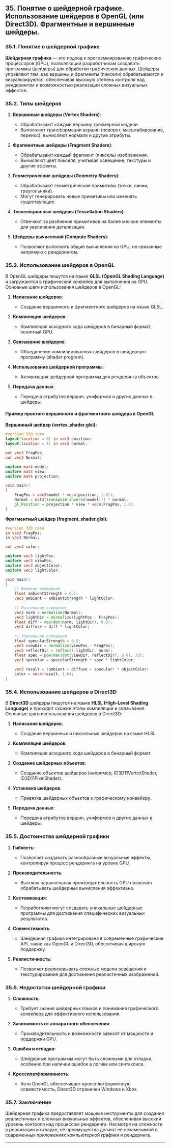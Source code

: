 
## 35. Понятие о шейдерной графике. Использование шейдеров в OpenGL (или Direct3D). Фрагментные и вершинные шейдеры.

### 35.1. Понятие о шейдерной графике

**Шейдерная графика** — это подход к программированию графических процессоров (GPU), позволяющий разработчикам создавать программы (шейдеры) для обработки графических данных. Шейдеры управляют тем, как вершины и фрагменты (пиксели) обрабатываются и визуализируются, обеспечивая высокую степень контроля над рендерингом и возможностью реализации сложных визуальных эффектов.

### 35.2. Типы шейдеров

1. **Вершинные шейдеры (Vertex Shaders)**:
    - Обрабатывают каждый вершину трёхмерной модели.
    - Выполняют трансформации вершин (поворот, масштабирование, перенос), вычисляют нормали и другие атрибуты.

2. **Фрагментные шейдеры (Fragment Shaders)**:
    - Обрабатывают каждый фрагмент (пиксель) изображения.
    - Вычисляют цвет пикселя, учитывая освещение, текстуры и другие эффекты.

3. **Геометрические шейдеры (Geometry Shaders)**:
    - Обрабатывают геометрические примитивы (точки, линии, треугольники).
    - Могут генерировать новые примитивы или изменять существующие.

4. **Тесселяционные шейдеры (Tessellation Shaders)**:
    - Отвечают за разбиение примитивов на более мелкие элементы для увеличения детализации.

5. **Шейдеры вычислений (Compute Shaders)**:
    - Позволяют выполнять общие вычисления на GPU, не связанные напрямую с рендерингом.

### 35.3. Использование шейдеров в OpenGL

В OpenGL шейдеры пишутся на языке **GLSL (OpenGL Shading Language)** и загружаются в графический конвейер для выполнения на GPU. Основные шаги использования шейдеров в OpenGL:

1. **Написание шейдеров**:
    - Создание вершинного и фрагментного шейдеров на языке GLSL.

2. **Компиляция шейдеров**:
    - Компиляция исходного кода шейдеров в бинарный формат, понятный GPU.

3. **Связывание шейдеров**:
    - Объединение компилированных шейдеров в шейдерную программу (shader program).

4. **Использование шейдерной программы**:
    - Активизация шейдерной программы для рендеринга объектов.

5. **Передача данных**:
    - Передача атрибутов вершин, униформов и других данных в шейдеры.

#### Пример простого вершинного и фрагментного шейдера в OpenGL

**Вершинный шейдер (vertex_shader.glsl):**

```glsl
#version 330 core
layout(location = 0) in vec3 position;
layout(location = 1) in vec3 normal;

out vec3 FragPos;
out vec3 Normal;

uniform mat4 model;
uniform mat4 view;
uniform mat4 projection;

void main()
{
    FragPos = vec3(model * vec4(position, 1.0));
    Normal = mat3(transpose(inverse(model))) * normal;
    gl_Position = projection * view * vec4(FragPos, 1.0);
}
```

**Фрагментный шейдер (fragment_shader.glsl):**

```glsl
#version 330 core
in vec3 FragPos;
in vec3 Normal;

out vec4 color;

uniform vec3 lightPos;
uniform vec3 viewPos;
uniform vec3 objectColor;
uniform vec3 lightColor;

void main()
{
    // Фоновое освещение
    float ambientStrength = 0.1;
    vec3 ambient = ambientStrength * lightColor;
    
    // Рассеянное освещение
    vec3 norm = normalize(Normal);
    vec3 lightDir = normalize(lightPos - FragPos);
    float diff = max(dot(norm, lightDir), 0.0);
    vec3 diffuse = diff * lightColor;
    
    // Зеркальное освещение
    float specularStrength = 0.5;
    vec3 viewDir = normalize(viewPos - FragPos);
    vec3 reflectDir = reflect(-lightDir, norm);
    float spec = pow(max(dot(viewDir, reflectDir), 0.0), 32);
    vec3 specular = specularStrength * spec * lightColor;  
    
    vec3 result = (ambient + diffuse + specular) * objectColor;
    color = vec4(result, 1.0);
}
```

### 35.4. Использование шейдеров в Direct3D

В **Direct3D** шейдеры пишутся на языке **HLSL (High-Level Shading Language)** и проходят схожие этапы компиляции и связывания. Основные шаги использования шейдеров в Direct3D:

1. **Написание шейдеров**:
    - Создание вершинных и пиксельных шейдеров на языке HLSL.

2. **Компиляция шейдеров**:
    - Компиляция исходного кода шейдеров в бинарный формат.

3. **Создание шейдерных объектов**:
    - Создание объектов шейдеров (например, ID3D11VertexShader, ID3D11PixelShader).

4. **Установка шейдеров**:
    - Привязка шейдерных объектов к графическому конвейеру.

5. **Передача данных**:
    - Передача атрибутов вершин, униформов и других данных в шейдеры.

### 35.5. Достоинства шейдерной графики

1. **Гибкость**:
    - Позволяет создавать разнообразные визуальные эффекты, контролируя процесс рендеринга на уровне GPU.

2. **Производительность**:
    - Высокая параллельная производительность GPU позволяет обрабатывать шейдерные вычисления эффективно.

3. **Кастомизация**:
    - Разработчики могут создавать уникальные шейдерные программы для достижения специфических визуальных результатов.

4. **Совместимость**:
    - Шейдерная графика интегрирована в современные графические API, такие как OpenGL и Direct3D, обеспечивая широкую поддержку.

5. **Реалистичность**:
    - Позволяет реализовывать сложные модели освещения и текстурирования для достижения реалистичных изображений.

### 35.6. Недостатки шейдерной графики

1. **Сложность**:
    - Требует знания шейдерных языков и понимания графического конвейера для эффективного использования.

2. **Зависимость от аппаратного обеспечения**:
    - Производительность и возможности зависят от мощности и поддержки GPU.

3. **Ошибки и отладка**:
    - Шейдерные программы могут быть сложными для отладки, особенно при наличии ошибок в логике или синтаксисе.

4. **Кроссплатформенность**:
    - Хотя OpenGL обеспечивает кроссплатформенную совместимость, Direct3D ограничен Windows и Xbox.

### 35.7. Заключение

Шейдерная графика предоставляет мощные инструменты для создания реалистичных и сложных визуальных эффектов, обеспечивая высокий уровень контроля над процессом рендеринга. Несмотря на сложности в реализации и отладке, её преимущества делают её незаменимой в современных приложениях компьютерной графики и рендеринга.

---

